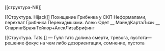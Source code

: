 [[структура-N8]]

[[Структура. Hijack]] 
Похищение Грибника у СКП Неформалами, перехват Грибника Перекидышами.
Алек+Одет __ МайндКартаЛизы __ СпарингБраянТейлор+АлекЛизаБрифинг 

[[Структура. Tats.]]
— Гулл татс долина смерти, тревога, пустота— решение фокус на чем либо 
дезориентация, сомнение, пустота

